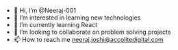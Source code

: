 - 👋 Hi, I’m @Neeraj-001
- 👀 I’m interested in learning new technologies
- 🌱 I’m currently learning React
- 💞️ I’m looking to collaborate on problem solving projects
- 📫 How to reach me neeraj.joshi@accolitedigital.com

<!---
Neeraj-001/Neeraj-001 is a ✨ special ✨ repository because its `README.md` (this file) appears on your GitHub profile.
You can click the Preview link to take a look at your changes.
--->
